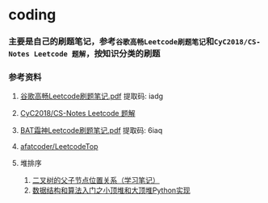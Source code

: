 # coding
### 主要是自己的刷题笔记，参考`谷歌高畅Leetcode刷题笔记`和`CyC2018/CS-Notes Leetcode 题解`，按知识分类的刷题

### 参考资料
1. [谷歌高畅Leetcode刷题笔记.pdf](https://pan.baidu.com/s/1RtXxCwzVNupojU1MBBUemw) 提取码: iadg 
2. [CyC2018/CS-Notes Leetcode 题解](https://github.com/CyC2018/CS-Notes/blob/master/notes/Leetcode%20%E9%A2%98%E8%A7%A3%20-%20%E7%9B%AE%E5%BD%95.md)
3. [BAT霜神Leetcode刷题笔记.pdf](https://pan.baidu.com/s/1LkptCKW5QK3IkB6nVnn2Zw) 提取码: 6iaq
4. [afatcoder/LeetcodeTop](https://github.com/afatcoder/LeetcodeTop)

3. 堆排序
   1. [二叉树的父子节点位置关系（学习笔记）](https://zhuanlan.zhihu.com/p/339763580)
   2. [数据结构和算法入门之小顶堆和大顶堆Python实现](https://zhuanlan.zhihu.com/p/77583063)
